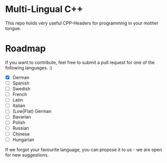 # Multi-Lingual C++
This repo holds very useful CPP-Headers for programming in your mother tongue. 

# Roadmap

If you want to contribute, feel free to submit a pull request for one of the following languages. :)

- [x] German
- [ ] Spanish
- [ ] Swedish
- [ ] French
- [ ] Latin
- [ ] Italian
- [ ] (Low|Flat) German
- [ ] Bavarian
- [ ] Polish
- [ ] Russian
- [ ] Chinese
- [ ] Hungarian

If we forgot your favourite language, you can propose it to us - we are open for new suggestions.